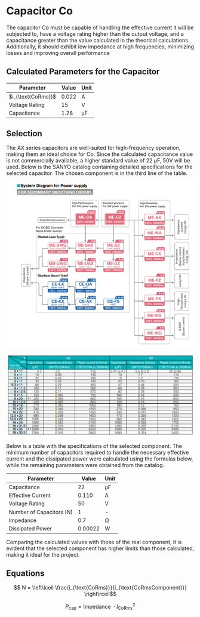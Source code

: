 # Capacitor Co

The capacitor Co must be capable of handling the effective current it will be subjected to, have a voltage rating higher than the output voltage, and a capacitance greater than the value calculated in the theorical calculations. Additionally, it should exhibit low impedance at high frequencies, minimizing losses and improving overall performance

## Calculated Parameters for the Capacitor

<table align="center">
  <thead>
    <tr>
      <th><strong>Parameter</strong></th>
      <th><strong>Value</strong></th>
      <th><strong>Unit</strong></th>
    </tr>
  </thead>
  <tbody>
    <tr>
      <td>$i_{\text{CoRms}}$</td>
      <td>0.022</td>
      <td>A</td>
    </tr>
    <tr>
      <td>Voltage Rating</td>
      <td>15</td>
      <td>V</td>
    </tr>
    <tr>
      <td>Capacitance</td>
      <td>1.28</td>
      <td>µF</td>
    </tr>
  </tbody>
</table>

## Selection

The AX series capacitors are well-suited for high-frequency operation, making them an ideal choice for Co. Since the calculated capacitance value is not commercially available, a higher standard value of 22 µF, 50V will be used. Below is the SANYO catalog containing detailed specifications for the selected capacitor. The chosen component is in the third line of the table.

<p align="center">
  <img src="/images/components/Capacitor%20Co/System%20Diagram.png" alt="System Diagram for Power Supply">
</p>

<p align="center">
  <img src="/images/components/Capacitor%20Co/Capacitors%20Paramenters.png" alt="Capacitor Paramenteres">
</p>

Below is a table with the specifications of the selected component. The minimum number of capacitors required to handle the necessary effective current and the dissipated power were calculated using the formulas below, while the remaining parameters were obtained from the catalog.

<table align="center">
  <thead>
    <tr>
      <th><strong>Parameter</strong></th>
      <th><strong>Value</strong></th>
      <th><strong>Unit</strong></th>
    </tr>
  </thead>
  <tbody>
    <tr>
      <td>Capacitance</td>
      <td>22</td>
      <td>µF</td>
    </tr>
    <tr>
      <td>Effective Current</td>
      <td>0.110</td>
      <td>A</td>
    </tr>
    <tr>
      <td>Voltage Rating</td>
      <td>50</td>
      <td>V</td>
    </tr>
    <tr>
      <td>Number of Capacitors (N)</td>
      <td>1</td>
      <td>-</td>
    </tr>
    <tr>
      <td>Impedance</td>
      <td>0.7</td>
      <td>Ω</td>
    </tr>
    <tr>
      <td>Dissipated Power</td>
      <td>0.00022</td>
      <td>W</td>
    </tr>
  </tbody>
</table>


Comparing the calculated values with those of the real component, it is evident that the selected component has higher limits than those calculated, making it ideal for the project.

## Equations

$$ N = \left\lceil \frac{i_{\text{CoRms}}}{i_{\text{CoRmsComponent}}} \right\rceil$$

$$ P_{\text{cap}} = \text{Impedance } \cdot I_{\text{CoRms}}^2$$







